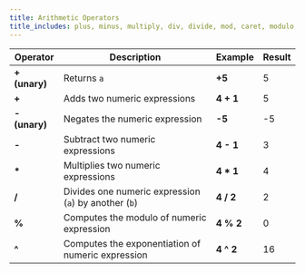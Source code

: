 ```yaml
---
title: Arithmetic Operators
title_includes: plus, minus, multiply, div, divide, mod, caret, modulo, negate, +, -, /, %, *, ^ 
---
```


| Operator      | Description                                           | Example   | Result |
|---------------|-------------------------------------------------------|-----------|--------|
| **+ (unary)** | Returns `a`                                           | **+5**    | 5      |
| **+**         | Adds two numeric expressions                          | **4 + 1** | 5      |
| **- (unary)** | Negates the numeric expression                        | **-5**    | -5     |
| **-**         | Subtract two numeric expressions                      | **4 - 1** | 3      |
| __*__         | Multiplies two numeric expressions                    | **4 * 1** | 4      |
| **/**         | Divides one numeric expression (`a`) by another (`b`) | **4 / 2** | 2      |
| **%**         | Computes the modulo of numeric expression             | **4 % 2** | 0      |
| **^**         | Computes the exponentiation of numeric expression     | **4 ^ 2** | 16     |
